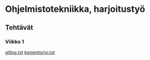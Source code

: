 # Ohjelmistotekniikka, harjoitustyö

## Tehtävät

### Viikko 1

[gitlog.txt](laskarit/viikko1/gitlog.txt)
[komentorivi.txt](laskarit/viikko1/komentorivi.txt)
